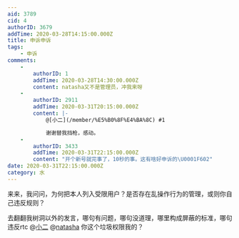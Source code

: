 ```yaml
---
aid: 3789
cid: 4
authorID: 3679
addTime: 2020-03-28T14:15:00.000Z
title: 申诉申诉
tags:
    - 申诉
comments:
    -
        authorID: 1
        addTime: 2020-03-28T14:30:00.000Z
        content: natasha又不是管理员，冲我来呀
    -
        authorID: 2911
        addTime: 2020-03-31T20:15:00.000Z
        content: |-
            @[小二](/member/%E5%B0%8F%E4%BA%8C) #1

            谢谢替我挡枪，感动。
    -
        authorID: 3433
        addTime: 2020-03-31T22:15:00.000Z
        content: "开个新号就完事了，10秒的事。这有啥好申诉的\U0001F602"
date: 2020-03-31T22:15:00.000Z
category: 水
---
```


来来，我问问，为何把本人列入受限用户？是否存在乱操作行为的管理，或则你自己违反规则？

去翻翻我树洞以外的发言，哪句有问题，哪句没道理，哪里构成屏蔽的标准，哪句违反rtc @[小二](/member/%E5%B0%8F%E4%BA%8C) @[natasha](/member/natasha) 你这个垃圾权限我的？

